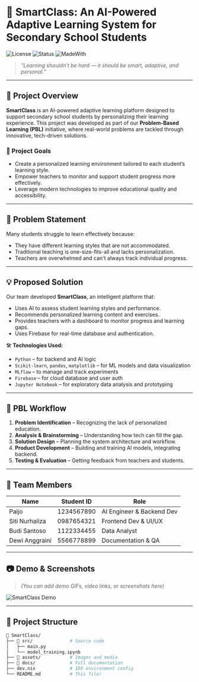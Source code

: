 # 🚀 SmartClass: An AI-Powered Adaptive Learning System for Secondary School Students

![License](https://img.shields.io/badge/license-MIT-blue.svg)
![Status](https://img.shields.io/badge/status-Active-brightgreen)
![MadeWith](https://img.shields.io/badge/Made%20with-Python%20%7C%20AI%20%7C%20Firebase-orange)

> _"Learning shouldn’t be hard — it should be smart, adaptive, and personal."_

---

## 🧠 Project Overview

**SmartClass** is an AI-powered adaptive learning platform designed to support secondary school students by personalizing their learning experience. This project was developed as part of our **Problem-Based Learning (PBL)** initiative, where real-world problems are tackled through innovative, tech-driven solutions.

### 🎯 Project Goals

- Create a personalized learning environment tailored to each student’s learning style.
- Empower teachers to monitor and support student progress more effectively.
- Leverage modern technologies to improve educational quality and accessibility.

---

## 📌 Problem Statement

Many students struggle to learn effectively because:

- They have different learning styles that are not accommodated.
- Traditional teaching is one-size-fits-all and lacks personalization.
- Teachers are overwhelmed and can't always track individual progress.

---

## 💡 Proposed Solution

Our team developed **SmartClass**, an intelligent platform that:

- Uses AI to assess student learning styles and performance.
- Recommends personalized learning content and exercises.
- Provides teachers with a dashboard to monitor progress and learning gaps.
- Uses Firebase for real-time database and authentication.

🛠️ **Technologies Used:**

- `Python` – for backend and AI logic
- `Scikit-learn`, `pandas`, `matplotlib` – for ML models and data visualization
- `MLflow` – to manage and track experiments
- `Firebase` – for cloud database and user auth
- `Jupyter Notebook` – for exploratory data analysis and prototyping

---

## 🧪 PBL Workflow

1. **Problem Identification** – Recognizing the lack of personalized education.
2. **Analysis & Brainstorming** – Understanding how tech can fill the gap.
3. **Solution Design** – Planning the system architecture and workflow.
4. **Product Development** – Building and training AI models, integrating backend.
5. **Testing & Evaluation** – Getting feedback from teachers and students.

---

## 👥 Team Members

| Name             | Student ID     | Role                       |
|------------------|----------------|----------------------------|
| Paijo            | 1234567890     | AI Engineer & Backend Dev |
| Siti Nurhaliza   | 0987654321     | Frontend Dev & UI/UX      |
| Budi Santoso     | 1122334455     | Data Analyst               |
| Dewi Anggraini   | 5566778899     | Documentation & QA         |

---

## 📷 Demo & Screenshots

> _(You can add demo GIFs, video links, or screenshots here)_

![SmartClass Demo](./assets/smartclass-demo.gif)

---

## 📁 Project Structure

```bash
📁 SmartClass/
├── 📁 src/              # Source code
│   ├── main.py
│   └── model_training.ipynb
├── 📁 assets/           # Images and media
├── 📁 docs/             # Full documentation
├── dev.nix             # IDX environment config
└── README.md           # This file!
